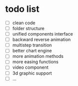 # todo list

* [ ] clean code
* [ ] folder structure
* [ ] unified components interface
* [ ] backward reverse animation
* [ ] multistep transition
* [ ] better chart engine
* [ ] more animation methods
* [ ] more easing functions
* [ ] video component
* [ ] 3d graphic support
* [ ] ...

